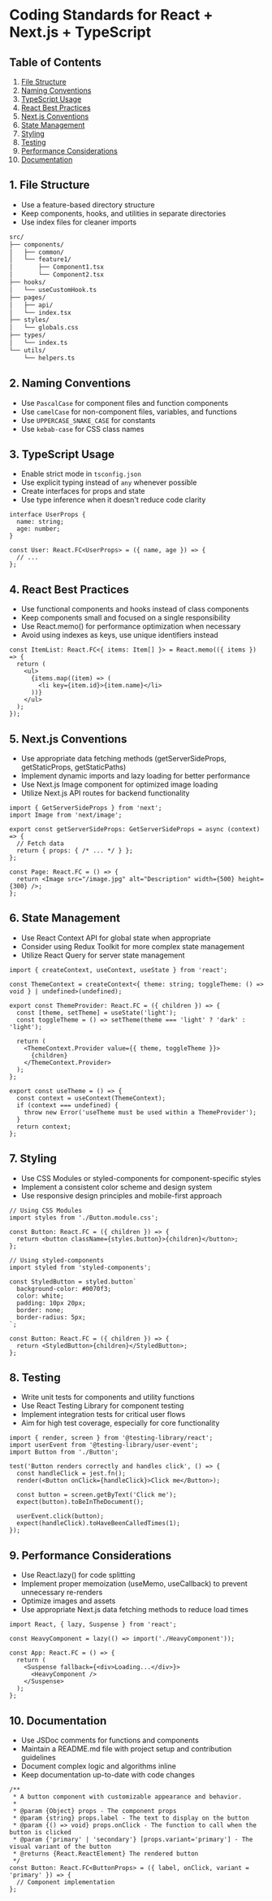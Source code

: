 <!-- DISCLAIMER: Some parts of this document are AI Generated -->

# Coding Standards for React + Next.js + TypeScript

## Table of Contents

1. [File Structure](#1-file-structure)
2. [Naming Conventions](#2-naming-conventions)
3. [TypeScript Usage](#3-typescript-usage)
4. [React Best Practices](#4-react-best-practices)
5. [Next.js Conventions](#5-nextjs-conventions)
6. [State Management](#6-state-management)
7. [Styling](#7-styling)
8. [Testing](#8-testing)
9. [Performance Considerations](#9-performance-considerations)
10. [Documentation](#10-documentation)

## 1. File Structure

- Use a feature-based directory structure
- Keep components, hooks, and utilities in separate directories
- Use index files for cleaner imports

```bash
src/
├── components/
│   ├── common/
│   └── feature1/
│       ├── Component1.tsx
│       └── Component2.tsx
├── hooks/
│   └── useCustomHook.ts
├── pages/
│   ├── api/
│   └── index.tsx
├── styles/
│   └── globals.css
├── types/
│   └── index.ts
└── utils/
    └── helpers.ts
```

## 2. Naming Conventions

- Use `PascalCase` for component files and function components
- Use `camelCase` for non-component files, variables, and functions
- Use `UPPERCASE_SNAKE_CASE` for constants
- Use `kebab-case` for CSS class names

## 3. TypeScript Usage

- Enable strict mode in `tsconfig.json`
- Use explicit typing instead of `any` whenever possible
- Create interfaces for props and state
- Use type inference when it doesn't reduce code clarity

```tsx
interface UserProps {
  name: string;
  age: number;
}

const User: React.FC<UserProps> = ({ name, age }) => {
  // ...
};
```

## 4. React Best Practices

- Use functional components and hooks instead of class components
- Keep components small and focused on a single responsibility
- Use React.memo() for performance optimization when necessary
- Avoid using indexes as keys, use unique identifiers instead

```tsx
const ItemList: React.FC<{ items: Item[] }> = React.memo(({ items }) => {
  return (
    <ul>
      {items.map((item) => (
        <li key={item.id}>{item.name}</li>
      ))}
    </ul>
  );
});
```

## 5. Next.js Conventions

- Use appropriate data fetching methods (getServerSideProps, getStaticProps,
getStaticPaths)
- Implement dynamic imports and lazy loading for better performance
- Use Next.js Image component for optimized image loading
- Utilize Next.js API routes for backend functionality

```tsx
import { GetServerSideProps } from 'next';
import Image from 'next/image';

export const getServerSideProps: GetServerSideProps = async (context) => {
  // Fetch data
  return { props: { /* ... */ } };
};

const Page: React.FC = () => {
  return <Image src="/image.jpg" alt="Description" width={500} height={300} />;
};
```

## 6. State Management

- Use React Context API for global state when appropriate
- Consider using Redux Toolkit for more complex state management
- Utilize React Query for server state management

```tsx
import { createContext, useContext, useState } from 'react';

const ThemeContext = createContext<{ theme: string; toggleTheme: () => void } | undefined>(undefined);

export const ThemeProvider: React.FC = ({ children }) => {
  const [theme, setTheme] = useState('light');
  const toggleTheme = () => setTheme(theme === 'light' ? 'dark' : 'light');

  return (
    <ThemeContext.Provider value={{ theme, toggleTheme }}>
      {children}
    </ThemeContext.Provider>
  );
};

export const useTheme = () => {
  const context = useContext(ThemeContext);
  if (context === undefined) {
    throw new Error('useTheme must be used within a ThemeProvider');
  }
  return context;
};
```

## 7. Styling

- Use CSS Modules or styled-components for component-specific styles
- Implement a consistent color scheme and design system
- Use responsive design principles and mobile-first approach

```tsx
// Using CSS Modules
import styles from './Button.module.css';

const Button: React.FC = ({ children }) => {
  return <button className={styles.button}>{children}</button>;
};

// Using styled-components
import styled from 'styled-components';

const StyledButton = styled.button`
  background-color: #0070f3;
  color: white;
  padding: 10px 20px;
  border: none;
  border-radius: 5px;
`;

const Button: React.FC = ({ children }) => {
  return <StyledButton>{children}</StyledButton>;
};
```

## 8. Testing

- Write unit tests for components and utility functions
- Use React Testing Library for component testing
- Implement integration tests for critical user flows
- Aim for high test coverage, especially for core functionality

```tsx
import { render, screen } from '@testing-library/react';
import userEvent from '@testing-library/user-event';
import Button from './Button';

test('Button renders correctly and handles click', () => {
  const handleClick = jest.fn();
  render(<Button onClick={handleClick}>Click me</Button>);
  
  const button = screen.getByText('Click me');
  expect(button).toBeInTheDocument();
  
  userEvent.click(button);
  expect(handleClick).toHaveBeenCalledTimes(1);
});
```

## 9. Performance Considerations

- Use React.lazy() for code splitting
- Implement proper memoization (useMemo, useCallback) to prevent unnecessary re-renders
- Optimize images and assets
- Use appropriate Next.js data fetching methods to reduce load times

```tsx
import React, { lazy, Suspense } from 'react';

const HeavyComponent = lazy(() => import('./HeavyComponent'));

const App: React.FC = () => {
  return (
    <Suspense fallback={<div>Loading...</div>}>
      <HeavyComponent />
    </Suspense>
  );
};
```

## 10. Documentation

- Use JSDoc comments for functions and components
- Maintain a README.md file with project setup and contribution guidelines
- Document complex logic and algorithms inline
- Keep documentation up-to-date with code changes

```tsx
/**
 * A button component with customizable appearance and behavior.
 * 
 * @param {Object} props - The component props
 * @param {string} props.label - The text to display on the button
 * @param {() => void} props.onClick - The function to call when the button is clicked
 * @param {'primary' | 'secondary'} [props.variant='primary'] - The visual variant of the button
 * @returns {React.ReactElement} The rendered button
 */
const Button: React.FC<ButtonProps> = ({ label, onClick, variant = 'primary' }) => {
  // Component implementation
};
```
